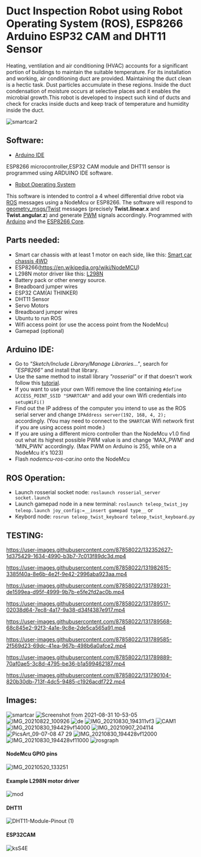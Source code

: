 # Duct Inspection Robot using Robot Operating System (ROS), ESP8266 Arduino ESP32 CAM and DHT11 Sensor

Heating, ventilation and air conditioning (HVAC) accounts for a significant portion of
buildings to maintain the suitable temperature. For its installation and working, air
conditioning duct are provided. Maintaining the duct clean is a hectic task. Dust particles
accumulate in these regions. Inside the duct condensation of moisture occurs at selective places and it enables the microbial
growth.This robot is developed to inspect such kind of ducts and check for cracks inside ducts and keep track of temperature and humidity inside the duct.

![smartcar2](https://user-images.githubusercontent.com/87858022/131360489-9836ce93-6038-4ffa-9947-860940f4435a.jpg)


## Software:
- [Arduino IDE](https://www.arduino.cc/en/Main/Software)

ESP8266 microcontroller,ESP32 CAM module and DHT11 sensor is programmed using ARDUINO IDE software.

- [Robot Operating System](http://www.ros.org/)

This software is intended to control a 4 wheel differential drive robot via [ROS](https://www.ros.org/) messages using a NodeMcu or ESP8266. The software will respond to [geometry_msgs/Twist](https://docs.ros.org/api/geometry_msgs/html/msg/Twist.html) messages (precisely __Twist.linear.x__ and __Twist.angular.z__) and generate [PWM](https://en.wikipedia.org/wiki/Pulse-width_modulation) signals accordingly. Programmed with [Arduino](https://www.arduino.cc/) and the [ESP8266 Core](https://github.com/esp8266/Arduino).

## Parts needed:
- Smart car chassis with at least 1 motor on each side, like this: [Smart car chassis 4WD](https://www.aliexpress.com/item/Smart-car-chassis-4WD-4-wheel-drive-force-the-chronological-magnetic-motor-With-code-disc-tachometer/32622219972.html?spm=a2g0s.9042311.0.0.27424c4djmBIqw)
- ESP8266(https://en.wikipedia.org/wiki/NodeMCU) 
- L298N motor driver like this: [L298N](https://www.aliexpress.com/item/L298N-Module-Dual-H-Bridge-Stepper-Motor-Driver-Board-Modules-for-Arduino-Smart-Car-FZ0407-Free/1761850243.html)
- Battery pack or other energy source. 
- Breadboard jumper wires
- ESP32 CAM(AI THINKER)
- DHT11 Sensor
- Servo Motors
- Breadboard jumper wires
- Ubuntu to run ROS
- Wifi access point (or use the access point from the NodeMcu)
- Gamepad (optional)

## Arduino IDE:
- Go to _"Sketch/Include Library/Manage Libraries..."_, search for _"ESP8266"_ and install that library.
- Use the same method to install library _"rosserial"_ or if that doesn't work follow this [tutorial](https://wiki.ros.org/rosserial_arduino/Tutorials/Arduino%20IDE%20Setup).
- If you want to use your own Wifi remove the line containing `#define ACCESS_POINT_SSID "SMARTCAR"` and add your own Wifi credentials into `setupWiFi()`
- Find out the IP address of the computer you intend to use as the ROS serial server and change `IPAddress server(192, 168, 4, 2);` accordingly. (You may need to connect to the `SMARTCAR` Wifi network first if you are using access point mode.)
- If you are using a different micro controller than the NodeMcu v1.0 find out what its highest possible PWM value is and change 'MAX_PWM' and 'MIN_PWN' accordingly. (Max PWM on Arduino is 255, while on a NodeMcu it's 1023)
- Flash _nodemcu-ros-car.ino_ onto the NodeMcu

## ROS Operation:
- Launch rosserial socket node: `roslaunch rosserial_server socket.launch`
- Launch gamepad node in a new terminal: `roslaunch teleop_twist_joy teleop.launch joy_config:=__insert gamepad type__` or 
- Keybord node: `rosrun teleop_twist_keyboard teleop_twist_keyboard.py`

## TESTING:

https://user-images.githubusercontent.com/87858022/132352627-1d375429-1634-4990-b3b7-7c013f89dc3d.mp4


https://user-images.githubusercontent.com/87858022/131982615-3385f40a-8e6b-4e2f-9e42-2996aba923aa.mp4


https://user-images.githubusercontent.com/87858022/131789231-de1599ea-d95f-4999-9b7b-e5fe2fd2ac0b.mp4


https://user-images.githubusercontent.com/87858022/131789517-02038d64-7ec8-4a17-9a38-d34f4387e917.mp4


https://user-images.githubusercontent.com/87858022/131789568-68c845e2-92f3-4a1e-9c8e-2de5ca565a91.mp4


https://user-images.githubusercontent.com/87858022/131789585-2f569d23-69dc-41ea-967b-498b6a0afce2.mp4


https://user-images.githubusercontent.com/87858022/131789889-70af0ae5-3c8d-4795-be36-b1a599462187.mp4

https://user-images.githubusercontent.com/87858022/131790104-820b30db-713f-4dc5-9485-c1926acdf722.mp4

## Images:


![smartcar](https://user-images.githubusercontent.com/87858022/131361160-416c1d18-9117-4d9a-8bbf-809fe4dfce9d.jpg)
![Screenshot from 2021-08-31 10-53-05](https://user-images.githubusercontent.com/87858022/131449467-cfa9a9df-0639-433b-b83c-c402d11b0630.png)
![IMG_20210822_100926](https://user-images.githubusercontent.com/87858022/131361255-5a7493f6-6e1e-4b64-a757-9dd65f160a8b.jpg)
![de](https://user-images.githubusercontent.com/87858022/131361451-e5684e78-7abf-48df-936b-673fadcf6115.JPG)
![IMG_20210830_194311vf3](https://user-images.githubusercontent.com/87858022/131361590-675bcbff-947c-4ded-9e79-4e61cfb5ef7e.jpeg)
![CAM1](https://user-images.githubusercontent.com/87858022/131361687-282676b5-c28e-456b-b6c0-fe778380dfb2.JPG)
![IMG_20210830_194429vf14000](https://user-images.githubusercontent.com/87858022/131361784-dd21e3fe-a97b-419a-9099-06117f70b674.jpeg)
![IMG_20210907_204114](https://user-images.githubusercontent.com/87858022/132369947-f6792f5a-ec93-408f-8238-7ba9bfd12859.jpg)
![PicsArt_09-07-08 47 29](https://user-images.githubusercontent.com/87858022/132370199-63d9991e-55ec-46e7-8ba7-6d3d7f801a0a.jpg)
![IMG_20210830_194428vf12000](https://user-images.githubusercontent.com/87858022/131361875-becf54ee-23a1-4fde-ae90-ab683b16ad39.jpeg)
![IMG_20210830_194428vf11000](https://user-images.githubusercontent.com/87858022/131361941-99e84424-43a3-415a-b2f0-2c1062374ce8.jpeg)
![rosgraph](https://user-images.githubusercontent.com/87858022/132350448-50bb691b-6716-4ecd-bb0b-26674d938b01.png)
#### NodeMcu GPIO pins
![IMG_20210520_133251](https://user-images.githubusercontent.com/87858022/131362147-3b7c9f26-2bd4-4eb0-a63d-5014233a3ff5.JPG)
#### Example L298N motor driver
![mod](https://user-images.githubusercontent.com/87858022/131449612-f58e2409-3165-483e-b834-8c4ae7c3fbf6.JPG)

#### DHT11
![DHT11-Module-Pinout (1)](https://user-images.githubusercontent.com/87858022/131793061-37df9102-493a-4785-8a6e-5b2f46e0e20f.png)

#### ESP32CAM
![ksS4E](https://user-images.githubusercontent.com/87858022/131793266-1ed0e2bd-5f22-49a9-87ab-6f5769e7272d.png)
